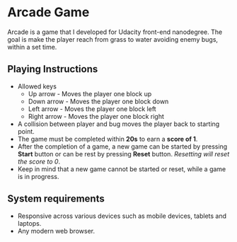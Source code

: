 
# Arcade Game
Arcade is a game that I developed for Udacity front-end nanodegree. The goal is make the player reach from grass to water avoiding enemy bugs, within a set time.
## Playing Instructions
* Allowed keys
    * Up arrow - Moves the player one block up
    * Down arrow - Moves the player one block down
    * Left arrow - Moves the player one block left
    * Right arrow - Moves the player one block right
* A collision between player and bug moves the player back to starting point.
* The game must be completed within **20s** to earn a **score of 1**.
* After the completion of a game, a new game can be started by pressing **Start** button or can be rest by pressing **Reset** button. _Resetting will reset the score to 0_.
* Keep in mind that a new game cannot be started or reset, while a game is in progress.

## System requirements
* Responsive across various devices such as mobile devices, tablets and laptops.
* Any modern web browser.

